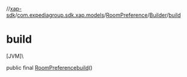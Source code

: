 //[xap-sdk](../../../../index.md)/[com.expediagroup.sdk.xap.models](../../index.md)/[RoomPreference](../index.md)/[Builder](index.md)/[build](build.md)

# build

[JVM]\

public final [RoomPreference](../index.md)[build](build.md)()
